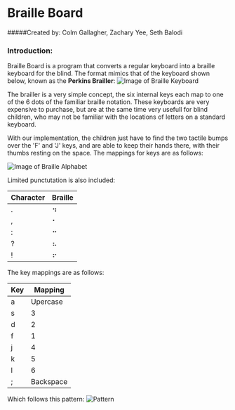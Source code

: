 # Braille Board
#####Created by: Colm Gallagher, Zachary Yee, Seth Balodi
### Introduction:
Braille Board is a program that converts a regular keyboard into a braille keyboard for the blind. The format mimics that of the keyboard shown below, known as the **Perkins Brailler**:
![Image of Braille Keyboard](https://images.indiegogo.com/file_attachments/309591/files/20140115014447-BrailleKeyboard.jpg?1389779087)

The brailler is a very simple concept, the six internal keys each map to one of the 6 dots of the familiar braille notation. These keyboards are very expensive to purchase, but are at the same time very usefull for blind children, who may not be familiar with the locations of letters on a standard keyboard.

With our implementation, the children just have to find the two tactile bumps over the 'F' and 'J' keys, and are able to keep their hands there, with their thumbs resting on the space. The mappings for keys are as follows:

![Image of Braille Alphabet](http://faculty.washington.edu/chudler/gif/braille.gif)

Limited punctutation is also included:

| Character | Braille  |
| --------- | -------  |
| .         | &#x2832; |
| ,         | &#x2802; |
| :         | &#x2812; |
| ?         | &#x2826; |
| !         | &#x2816; |

The key mappings are as follows:

Key | Mapping
----| -------
a | Upercase
s | 3
d | 2
f | 1
j | 4
k | 5
l | 6
; | Backspace

Which follows this pattern:
![Pattern](http://www.faculty.umb.edu/wendy_buckley/BrailleI/class01/images/image001.jpg)
